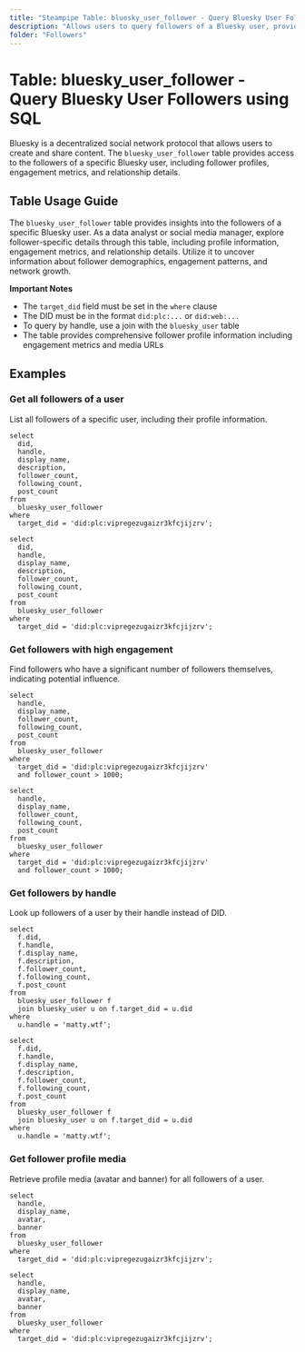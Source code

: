 ```yaml
---
title: "Steampipe Table: bluesky_user_follower - Query Bluesky User Followers using SQL"
description: "Allows users to query followers of a Bluesky user, providing insights into follower profiles, engagement metrics, and relationship details."
folder: "Followers"
---
```


# Table: bluesky_user_follower - Query Bluesky User Followers using SQL

Bluesky is a decentralized social network protocol that allows users to create and share content. The `bluesky_user_follower` table provides access to the followers of a specific Bluesky user, including follower profiles, engagement metrics, and relationship details.

## Table Usage Guide

The `bluesky_user_follower` table provides insights into the followers of a specific Bluesky user. As a data analyst or social media manager, explore follower-specific details through this table, including profile information, engagement metrics, and relationship details. Utilize it to uncover information about follower demographics, engagement patterns, and network growth.

**Important Notes**
- The `target_did` field must be set in the `where` clause
- The DID must be in the format `did:plc:...` or `did:web:...`
- To query by handle, use a join with the `bluesky_user` table
- The table provides comprehensive follower profile information including engagement metrics and media URLs

## Examples

### Get all followers of a user
List all followers of a specific user, including their profile information.

```sql+postgres
select
  did,
  handle,
  display_name,
  description,
  follower_count,
  following_count,
  post_count
from
  bluesky_user_follower
where
  target_did = 'did:plc:vipregezugaizr3kfcjijzrv';
```

```sql+sqlite
select
  did,
  handle,
  display_name,
  description,
  follower_count,
  following_count,
  post_count
from
  bluesky_user_follower
where
  target_did = 'did:plc:vipregezugaizr3kfcjijzrv';
```

### Get followers with high engagement
Find followers who have a significant number of followers themselves, indicating potential influence.

```sql+postgres
select
  handle,
  display_name,
  follower_count,
  following_count,
  post_count
from
  bluesky_user_follower
where
  target_did = 'did:plc:vipregezugaizr3kfcjijzrv'
  and follower_count > 1000;
```

```sql+sqlite
select
  handle,
  display_name,
  follower_count,
  following_count,
  post_count
from
  bluesky_user_follower
where
  target_did = 'did:plc:vipregezugaizr3kfcjijzrv'
  and follower_count > 1000;
```

### Get followers by handle
Look up followers of a user by their handle instead of DID.

```sql+postgres
select
  f.did,
  f.handle,
  f.display_name,
  f.description,
  f.follower_count,
  f.following_count,
  f.post_count
from
  bluesky_user_follower f
  join bluesky_user u on f.target_did = u.did
where
  u.handle = 'matty.wtf';
```

```sql+sqlite
select
  f.did,
  f.handle,
  f.display_name,
  f.description,
  f.follower_count,
  f.following_count,
  f.post_count
from
  bluesky_user_follower f
  join bluesky_user u on f.target_did = u.did
where
  u.handle = 'matty.wtf';
```

### Get follower profile media
Retrieve profile media (avatar and banner) for all followers of a user.

```sql+postgres
select
  handle,
  display_name,
  avatar,
  banner
from
  bluesky_user_follower
where
  target_did = 'did:plc:vipregezugaizr3kfcjijzrv';
```

```sql+sqlite
select
  handle,
  display_name,
  avatar,
  banner
from
  bluesky_user_follower
where
  target_did = 'did:plc:vipregezugaizr3kfcjijzrv';
``` 
